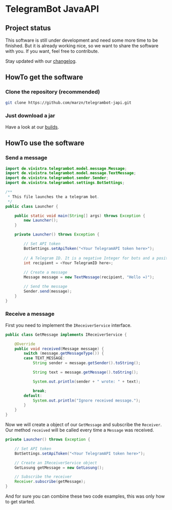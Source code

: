 # TelegramBot JavaAPI

## Project status

This software is still under development and need some more time to be finished. But it is already working nice, so we want to share the software with you. If you want, feel free to contribute.

Stay updated with our [changelog](https://github.com/marzn/telegrambot-japi/blob/master/CHANGELOG.md).

## HowTo get the software

### Clone the repository (recommended)

```sh
git clone https://github.com/marzn/telegrambot-japi.git
```

### Just download a jar

Have a look at our [builds](https://github.com/marzn/telegrambot-japi/tree/master/builds).

## HowTo use the software

### Send a message

```java
import de.vivistra.telegrambot.model.message.Message;
import de.vivistra.telegrambot.model.message.TextMessage;
import de.vivistra.telegrambot.sender.Sender;
import de.vivistra.telegrambot.settings.BotSettings;

/**
 * This file launches the a telegram bot.
 */
public class Launcher {

	public static void main(String[] args) throws Exception {
		new Launcher();
	}

	private Launcher() throws Exception {

		// Set API token
		BotSettings.setApiToken("<Your TelegramAPI token here>");
		
		// A Telegram ID. It is a negative Integer for bots and a positive Integer for humans.
		int recipient = <Your TelegramID here>;
		
		// Create a message
		Message message = new TextMessage(recipient, "Hello =)");

		// Send the message
		Sender.send(message);
	}
}
```

### Receive a message

First you need to implement the `IReceiverService` interface.

```java
public class GetMessage implements IReceiverService {

	@Override
	public void received(Message message) {
		switch (message.getMessageType()) {
		case TEXT_MESSAGE:
			String sender = message.getSender().toString();

			String text = message.getMessage().toString();

			System.out.println(sender + " wrote: " + text);

			break;
		default:
			System.out.println("Ignore received message.");
		}
	}
}
```

Now we will create a object of our `GetMessage` and subscribe the `Receiver`. Our method `received` will be called every time a `Message` was received.

```java
private Launcher() throws Exception {

	// Set API token
	BotSettings.setApiToken("<Your TelegramAPI token here>");

	// Create an IReceiverService object
	GetLosung getMessage = new GetLosung();

	// Subscribe the receiver
	Receiver.subscribe(getMessage);
}
```

And for sure you can combine these two code examples, this was only how to get started.
